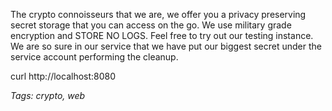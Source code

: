 The crypto connoisseurs that we are, we offer you a privacy preserving secret storage that you can access on the go. We use military grade encryption and STORE NO LOGS. Feel free to try out our testing instance. We are so sure in our service that we have put our biggest secret under the service account performing the cleanup.

curl http://localhost:8080

_Tags: crypto, web_
